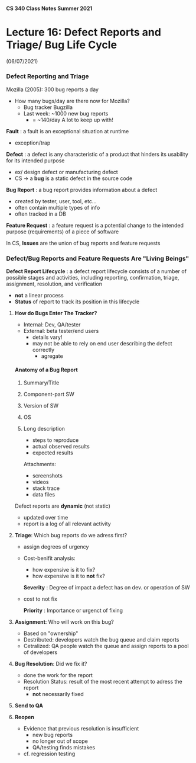 #### CS 340 Class Notes Summer 2021
# Lecture 16: Defect Reports and Triage/ Bug Life Cycle 
(06/07/2021)


### Defect Reporting and Triage

Mozilla (2005): 300 bug reports a day

- How many bugs/day are there now for Mozilla?
    - Bug tracker Bugzilla
    - Last week: ~1000 new bug reports
        - = ~140/day
    A lot to keep up with!

**Fault**
: a fault is an exceptional situation at runtime
- exception/trap

**Defect**
: a defect is any characteristic of a product that hinders its usability for its intended purpose
- ex/ design defect or manufacturing defect
- CS -> a **bug** is a static defect in the source code

**Bug Report**
: a bug report provides information about a defect
- created by tester, user, tool, etc...
- often contain multiple types of info
- often tracked in a DB

**Feature Request**
: a feature request is a potential change to the intended purpose (requirements) of a piece of software

In CS, **Issues** are the union of bug reports and feature requests


### Defect/Bug Reports and Feature Requests Are "Living Beings"

**Defect Report Lifecycle**
: a defect report lifecycle consists of a number of possible stages and activities, including reporting, confirmation, triage, assignment, resolution, and verification
- **not** a linear process
- **Status** of report to track its position in this lifecycle

1. **How do Bugs Enter The Tracker?**
    - Internal: Dev, QA/tester
    - External: beta tester/end users
        - details vary!
        - may not be able to rely on end user describing the defect correctly
            - agregate
    
    #### Anatomy of a Bug Report
    1. Summary/Title
    2. Component-part SW
    3. Version of SW
    4. OS
    5. Long description
        - steps to reproduce
        - actual observed results
        - expected results

        Attachments:
        - screenshots
        - videos
        - stack trace
        - data files

    Defect reports are **dynamic** (not static)
    - updated over time
    - report is a log of all relevant activity

2. **Triage**: Which bug reports do we adress first?
    - assign degrees of urgency
    - Cost-benifit analysis:
        - how expensive is it to fix?
        - how expensive is it to **not** fix?

        **Severity**
    : Degree of impact a defect has on dev. or operation of SW
    - cost to not fix

        **Priority**
    : Importance or urgenct of fixing

3. **Assignment**: Who will work on this bug?
    - Based on "ownership"
    - Destributed: developers watch the bug queue and claim reports
    - Cetralized: QA people watch the queue and assign reports to a pool of developers

4. **Bug Resolution**: Did we fix it?
    - done the work for the report
    - Resolution Status: result of the most recent attempt to adress the report
        - **not** necessarily fixed

5. **Send to QA**

6. **Reopen**
    - Evidence that previous resolution is insufficient
        - new bug reports
        - no longer out of scope
        - QA/testing finds mistakes
    - cf. regression testing